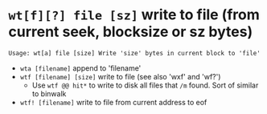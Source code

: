 <!-- TITLE: wt -->

#  `wt[f][?] file [sz]` write to file (from current seek, blocksize or sz bytes)


```text
Usage: wt[a] file [size] Write 'size' bytes in current block to 'file'
```


- `wta [filename]` append to 'filename'
- `wtf [filename] [size]` write  to file (see also 'wxf' and 'wf?')
	- Use `wtf @@ hit*` to write to disk all files that `/m` found. Sort of similar to binwalk
- `wtf! [filename]` write to file from current address to eof

<p hidden>wta wtf</p>
